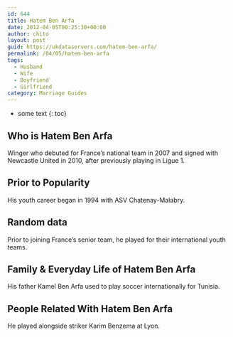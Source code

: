 ```yaml
---
id: 644
title: Hatem Ben Arfa
date: 2012-04-05T00:25:30+00:00
author: chito
layout: post
guid: https://ukdataservers.com/hatem-ben-arfa/
permalink: /04/05/hatem-ben-arfa
tags:
  - Husband
  - Wife
  - Boyfriend
  - Girlfriend
category: Marriage Guides
---
```


* some text
{: toc}


## Who is  Hatem Ben Arfa
                  
                  
                  
Winger who debuted for France&#8217;s national team in 2007 and signed with Newcastle United in 2010, after previously playing in Ligue 1.
                  
                
                
                
## Prior to Popularity 
                  
                  
                  
His youth career began in 1994 with ASV Chatenay-Malabry.
                  
                
                
                
## Random data 
                  
                  
                  
Prior to joining France&#8217;s senior team, he played for their international youth teams.
                  
                
                
                
## Family & Everyday Life of Hatem Ben Arfa
                  
                  
                  
His father Kamel Ben Arfa used to play soccer internationally for Tunisia.
                  
                
                
                
## People Related With  Hatem Ben Arfa
                  
                  
                  
He played alongside striker Karim Benzema at Lyon.
                  
                
              
            
          
          
          
    
    
  
